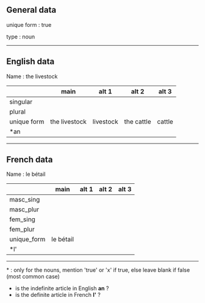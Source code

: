 ## General data

unique form : true

type : noun

---

## English data

Name : the livestock

|             |     main      |   alt 1   |   alt 2    | alt 3  |
| :---------- | :-----------: | :-------: | :--------: | ------ |
| singular    |               |           |            |        |
| plural      |               |           |            |        |
| unique form | the livestock | livestock | the cattle | cattle |
| \*an        |               |           |            |        |

---

## French data

Name : le bétail

|             |   main    | alt 1 | alt 2 | alt 3 |
| :---------- | :-------: | :---: | :---: | :---: |
| masc_sing   |           |       |       |       |
| masc_plur   |           |       |       |       |
| fem_sing    |           |       |       |       |
| fem_plur    |           |       |       |       |
| unique_form | le bétail |       |       |       |
| \*l'        |           |       |       |       |

---

\* : only for the nouns, mention 'true' or 'x' if true, else leave blank if false (most common case)

- is the indefinite article in English **an** ?
- is the definite article in French **l'** ?

